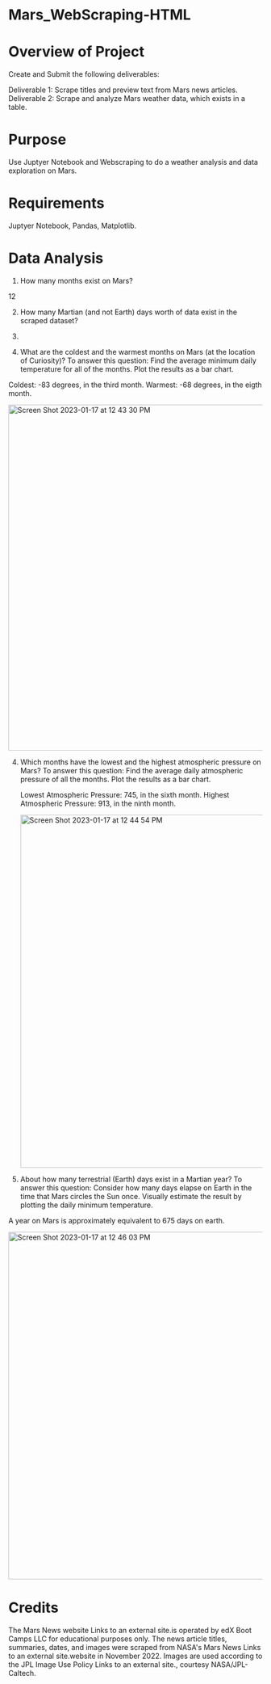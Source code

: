 # Mars_WebScraping-HTML

# Overview of Project  
Create and Submit the following deliverables:

Deliverable 1: Scrape titles and preview text from Mars news articles.
Deliverable 2: Scrape and analyze Mars weather data, which exists in a table.

# Purpose 
Use Juptyer Notebook and Webscraping to do a weather analysis and data exploration on Mars.

# Requirements
Juptyer Notebook, Pandas, Matplotlib. 

# Data Analysis 
1. How many months exist on Mars?

12

2. How many Martian (and not Earth) days worth of data exist in the scraped dataset?
1977. 

5. What are the coldest and the warmest months on Mars (at the location of Curiosity)? To answer this question:
    Find the average minimum daily temperature for all of the months.
    Plot the results as a bar chart.
    
  Coldest: -83 degrees, in the third month. 
  Warmest: -68 degrees, in the eigth month. 
  
  <img width="685" alt="Screen Shot 2023-01-17 at 12 43 30 PM" src="https://user-images.githubusercontent.com/115658965/212972919-b48db658-9190-4f47-bc34-84fed9a50cea.png">


4. Which months have the lowest and the highest atmospheric pressure on Mars? To answer this question:
    Find the average daily atmospheric pressure of all the months.
    Plot the results as a bar chart.
    
    Lowest Atmospheric Pressure: 745, in the sixth month. 
    Highest Atmospheric Pressure: 913, in the ninth month. 
    
    <img width="699" alt="Screen Shot 2023-01-17 at 12 44 54 PM" src="https://user-images.githubusercontent.com/115658965/212973161-840ed204-ae1e-4022-ab95-4d470ee61d14.png">


5. About how many terrestrial (Earth) days exist in a Martian year? To answer this question:
    Consider how many days elapse on Earth in the time that Mars circles the Sun once.
    Visually estimate the result by plotting the daily minimum temperature.

A year on Mars is approximately equivalent to 675 days on earth. 

<img width="688" alt="Screen Shot 2023-01-17 at 12 46 03 PM" src="https://user-images.githubusercontent.com/115658965/212973367-e4762782-2607-46f9-99e3-676f789d26cb.png">


# Credits 

The Mars News website Links to an external site.is operated by edX Boot Camps LLC for educational purposes only. The news article titles, summaries, dates, and images were scraped from NASA's Mars News Links to an external site.website in November 2022. Images are used according to the JPL Image Use Policy Links to an external site., courtesy NASA/JPL-Caltech.
